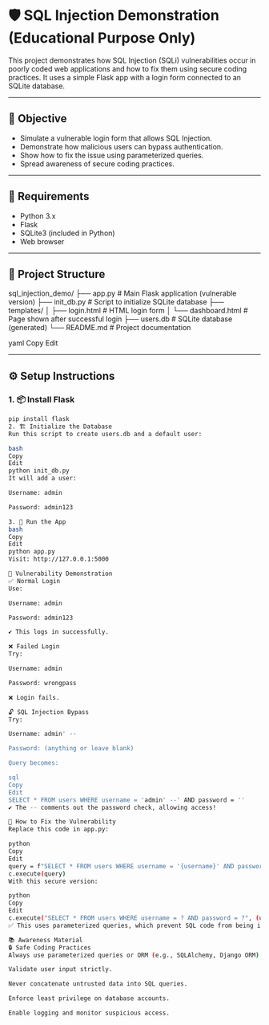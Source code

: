 # 🛡️ SQL Injection Demonstration (Educational Purpose Only)

This project demonstrates how SQL Injection (SQLi) vulnerabilities occur in poorly coded web applications and how to fix them using secure coding practices. It uses a simple Flask app with a login form connected to an SQLite database.

---

## 🎯 Objective

- Simulate a vulnerable login form that allows SQL Injection.
- Demonstrate how malicious users can bypass authentication.
- Show how to fix the issue using parameterized queries.
- Spread awareness of secure coding practices.

---

## 🧰 Requirements

- Python 3.x
- Flask
- SQLite3 (included in Python)
- Web browser

---

## 📁 Project Structure

sql_injection_demo/
├── app.py # Main Flask application (vulnerable version)
├── init_db.py # Script to initialize SQLite database
├── templates/
│ ├── login.html # HTML login form
│ └── dashboard.html # Page shown after successful login
├── users.db # SQLite database (generated)
└── README.md # Project documentation

yaml
Copy
Edit

---

## ⚙️ Setup Instructions

### 1. 📦 Install Flask

```bash
pip install flask
2. 🏗️ Initialize the Database
Run this script to create users.db and a default user:

bash
Copy
Edit
python init_db.py
It will add a user:

Username: admin

Password: admin123

3. 🚀 Run the App
bash
Copy
Edit
python app.py
Visit: http://127.0.0.1:5000

🧪 Vulnerability Demonstration
✅ Normal Login
Use:

Username: admin

Password: admin123

✔️ This logs in successfully.

❌ Failed Login
Try:

Username: admin

Password: wrongpass

❌ Login fails.

🔓 SQL Injection Bypass
Try:

Username: admin' --

Password: (anything or leave blank)

Query becomes:

sql
Copy
Edit
SELECT * FROM users WHERE username = 'admin' --' AND password = ''
✔️ The -- comments out the password check, allowing access!

🔐 How to Fix the Vulnerability
Replace this code in app.py:

python
Copy
Edit
query = f"SELECT * FROM users WHERE username = '{username}' AND password = '{password}'"
c.execute(query)
With this secure version:

python
Copy
Edit
c.execute("SELECT * FROM users WHERE username = ? AND password = ?", (username, password))
✅ This uses parameterized queries, which prevent SQL code from being injected.

📚 Awareness Material
🔒 Safe Coding Practices
Always use parameterized queries or ORM (e.g., SQLAlchemy, Django ORM).

Validate user input strictly.

Never concatenate untrusted data into SQL queries.

Enforce least privilege on database accounts.

Enable logging and monitor suspicious access.
